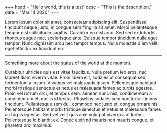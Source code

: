 +++
head = "Hello world, this is a test"
desc = "This is the description."
date = "Mar 14 2020"
+++

Lorem ipsum dolor sit amet, consectetur adipiscing elit. Suspendisse tincidunt neque justo, in congue sem fringilla sit amet. Morbi pellentesque tempor nisl sollicitudin sagittis. Curabitur eu nisl arcu. Sed sed ex lobortis, rhoncus augue nec, scelerisque ante. Quisque tempor tincidunt nulla eget tempor. Nunc dignissim arcu nec tempor tempus. Nulla molestie diam velit, eget efficitur ex tincidunt eu.

---

Something more about the status of the world at the moment.

Curabitur ultricies quis est vitae faucibus. Nulla pretium leo eros, nec laoreet diam viverra vitae. Proin libero elit, sodales ut consequat sed, fermentum a ipsum. Vivamus vel malesuada ipsum. Pellentesque habitant morbi tristique senectus et netus et malesuada fames ac turpis egestas. Proin vel rutrum orci, et tempus sem. Aenean nunc nisl, condimentum a condimentum et, mollis id lectus. Phasellus sodales sem non tortor finibus tincidunt. Pellentesque sem dui, commodo nec justo et, congue ornare nisi. Pellentesque habitant morbi tristique senectus et netus et malesuada fames ac turpis egestas. Sed vel velit quis ante volutpat viverra a at lorem. Pellentesque id blandit ex. Donec eleifend mauris non mauris congue, et pharetra orci maximus.


